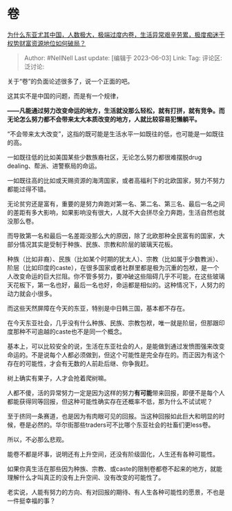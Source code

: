 # 卷

[为什么东亚尤其中国，人数极大，极端过度内卷，生活异常艰辛劳累，极度痴迷于权势财富资源地位如何破局？](https://www.zhihu.com/question/573863159/answer/3056967557)

> Author: #NellNell
> Last update: [编辑于 2023-06-03]
> Link:
> Tag:
> 评论区:
> 泛讨论:

关于“卷”的负面论述很多了，说一个正面的吧。

这其实不是中国的问题，而是有一个规律，

**——凡能通过努力改变命运的地方，生活就没那么轻松，就有打拼，就有竞争。而无论怎么努力都不会带来太大本质改变的地方，人就比较容易犯懒躺平。**

“不会带来太大改变”，这指的既可能是生活水平一如既往的低，也可能是一如既往的高。

一如既往低的比如美国某些少数族裔社区，无论怎么努力都很难摆脱drug dealing、帮派、进警察局的命运。

一如既往高的比如或天赐资源的海湾国家，或者高福利下的北欧国家，努力不努力都能过得不错。

无论贫穷还是富有，重要的是努力奔跑对第一名、第二名、第三名、最后一名之间的差距有多大影响，如果影响没有很大，人就不大会拼尽全力奔跑，生活自然也就没那么卷。

而导致第一名和最后一名差距没那么大的原因，除了北欧那种全民富有的国家，大部分情况其实是受制于种族、民族、宗教和阶层的玻璃天花板。

种族（比如非裔）、民族（比如某个时期的犹太人）、宗教（比如属于少数教派）、阶层（比如印度的caste），在很多国家或者社群里都是极为沉重的包袱，是一个人改变命运的巨大拦阻。你不管多努力，要冲破这些阻碍几乎不可能，在这些玻璃天花板下，第一名也好，最后一名也好，命运都是相似的。这种情况下，人努力的动力就会小很多。

而这些天然屏障在今天的东亚，特别是中日韩三国，基本都不存在。

在今天东亚社会，几乎没有什么种族、民族、宗教包袱，唯一就是阶层，但那跟印度那种不可逾越的caste也不是同一个概念。

基本上，可以比较安全的说，生活在东亚社会的人，是能做到通过发愤图强来改变命运的。不是说每个人都必须做到，但这个可能性是完全存在的。而正因为有这个存在的可能性，才会有无数的人前赴后继、你争我赶。

树上确实有果子，人才会抢着爬树嘛。

人都不傻，活的异常努力一定是因为这样的努力**有可能**带来回报，即便不是每个人都能获得同等回报，但这种可能性确实存在还概率不低，那为什么不试试呢？

至于挤同一条赛道，也是因为有肉眼可见的回报。当这种回报如此巨大和明显的时候，卷是必然的。华尔街那些traders可不比哪个东亚社会的社畜们更less卷。

所以，不必那么悲观。

能卷不都是坏事，说明还有上升空间，还没有阶级固化，人生还有各种可能性。

如果你真生活在那些因为种族、宗教、或caste的限制卷都卷不起来的地方，就能理解什么才叫真正的没有上升空间、没有改变的可能性了。

老实说，人能有努力的方向、有对回报的期待、有人生各种可能性的愿景，不也是一件挺幸福的事？
